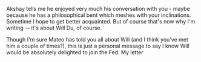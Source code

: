 
Akshay tells me he enjoyed very much his conversation with you - maybe because he has a philosophical bent which meshes with your inclinations. Sometime I hope to get better acquainted.  But of course that's now why I'm writing -- it's about Will Du, of course.

Though I'm sure Mateo has told you all about Will (and I think you've met him a couple of times?), this is just a personal message to say I know Will would be absolutely delighted to join the Fed. My letter 

